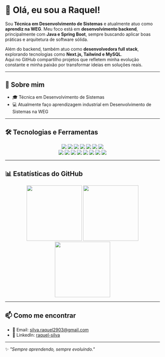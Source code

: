 # 👋 Olá, eu sou a Raquel!

Sou **Técnica em Desenvolvimento de Sistemas** e atualmente atuo como **aprendiz na WEG**. Meu foco está em **desenvolvimento backend**, principalmente com **Java e Spring Boot**, sempre buscando aplicar boas práticas e arquitetura de software sólida.  

Além do backend, também atuo como **desenvolvedora full stack**, explorando tecnologias como **Next.js, Tailwind e MySQL**.  
Aqui no GitHub compartilho projetos que refletem minha evolução constante e minha paixão por transformar ideias em soluções reais.

---

## 🚀 Sobre mim
- 🎓 Técnica em Desenvolvimento de Sistemas
- 💻 Atualmente faço aprendizagem industrial em Desenvolvimento de Sistemas na WEG

---

## 🛠️ Tecnologias e Ferramentas

<div align="center">

  <!-- Primeira linha -->
  <img src="https://img.shields.io/badge/Java-%23ED8B00.svg?style=for-the-badge&logo=openjdk&logoColor=white" />
  <img src="https://img.shields.io/badge/JavaScript-%23323330.svg?style=for-the-badge&logo=javascript&logoColor=%23F7DF1E" />
  <img src="https://img.shields.io/badge/C++-%2300599C.svg?style=for-the-badge&logo=c%2B%2B&logoColor=white" />
  <img src="https://img.shields.io/badge/Next.js-000000?style=for-the-badge&logo=nextdotjs&logoColor=white" />
  <img src="https://img.shields.io/badge/HTML5-%23E34F26.svg?style=for-the-badge&logo=html5&logoColor=white" />
  <img src="https://img.shields.io/badge/CSS3-%231572B6.svg?style=for-the-badge&logo=css3&logoColor=white" />
  <img src="https://img.shields.io/badge/TailwindCSS-%2338B2AC.svg?style=for-the-badge&logo=tailwind-css&logoColor=white" />

  <br/>

  <!-- Segunda linha -->
  <img src="https://img.shields.io/badge/SpringBoot-%236DB33F.svg?style=for-the-badge&logo=springboot&logoColor=white" />
  <img src="https://img.shields.io/badge/Flutter-%2302569B.svg?style=for-the-badge&logo=flutter&logoColor=white" />
  <img src="https://img.shields.io/badge/MySQL-%2300f.svg?style=for-the-badge&logo=mysql&logoColor=white" />
  <img src="https://img.shields.io/badge/Git-%23F05033.svg?style=for-the-badge&logo=git&logoColor=white" />
  <img src="https://img.shields.io/badge/Arduino-%2300979D.svg?style=for-the-badge&logo=arduino&logoColor=white" />
  <img src="https://img.shields.io/badge/Node--RED-%238F0000.svg?style=for-the-badge&logo=nodered&logoColor=white" />
  <img src="https://img.shields.io/badge/Figma-%23F24E1E.svg?style=for-the-badge&logo=figma&logoColor=white" />
  <img src="https://img.shields.io/badge/Power%20BI-F2C811?style=for-the-badge&logo=powerbi&logoColor=black" />

</div>

---

## 📊 Estatísticas do GitHub

<div align="center">

<!-- Estatísticas gerais -->
<img height="180em" src="https://github-readme-stats.vercel.app/api?username=raquel1s&show_icons=true&theme=tokyonight&count_private=true"/>  

<!-- Linguagens mais usadas -->
<img height="180em" src="https://github-readme-stats.vercel.app/api/top-langs/?username=raquel1s&layout=compact&langs_count=7&theme=tokyonight"/>  

<!-- Streak (dias seguidos de contribuição) -->
<img height="180em" src="https://streak-stats.demolab.com?user=raquel1s&theme=tokyonight"/>  

</div>

---

## 📫 Como me encontrar
- 📧 Email: [silva.raquel2903@gmail.com](link)  
- 💼 LinkedIn: [raquel-silva](https://www.linkedin.com/in/raquel-silva-52b4aa353/)

---

✨ *"Sempre aprendendo, sempre evoluindo."*  
